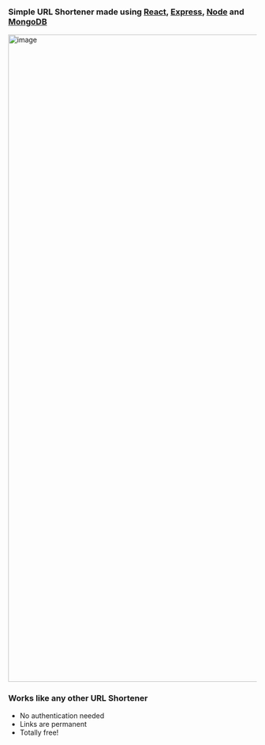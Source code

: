 ### Simple URL Shortener made using [React](https://react.dev/), [Express](https://expressjs.com/), [Node](https://nodejs.org/en) and [MongoDB](https://www.mongodb.com/)

<img width="2242" height="1311" alt="image" src="https://github.com/user-attachments/assets/7e60f187-c702-4527-b637-a2a4e1607f1c" />


### Works like any other URL Shortener
 - No authentication needed
 - Links are permanent
 - Totally free!

